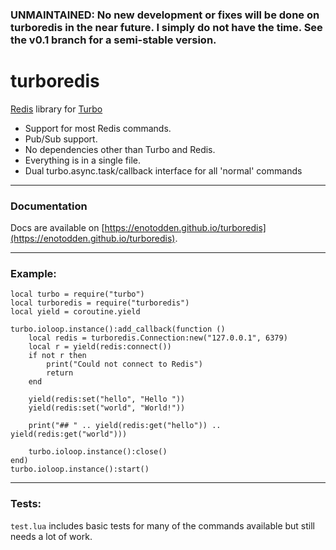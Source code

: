 ### UNMAINTAINED: No new development or fixes will be done on turboredis in the near future. I simply do not have the time. See the v0.1 branch for a semi-stable version.

turboredis
===========

[Redis](http://redis.io) library for [Turbo](https://github.com/kernelsauce/turbo)


- Support for most Redis commands.
- Pub/Sub support.
- No dependencies other than Turbo and Redis.
- Everything is in a single file.
- Dual turbo.async.task/callback interface for all 'normal' commands

----------

### Documentation

Docs are available on [https://enotodden.github.io/turboredis](https://enotodden.github.io/turboredis).

----------

### Example:

	local turbo = require("turbo")
	local turboredis = require("turboredis")
	local yield = coroutine.yield
	
	turbo.ioloop.instance():add_callback(function () 
		local redis = turboredis.Connection:new("127.0.0.1", 6379)	
		local r = yield(redis:connect())
		if not r then
			print("Could not connect to Redis")
			return
		end
		
		yield(redis:set("hello", "Hello "))
		yield(redis:set("world", "World!"))

		print("## " .. yield(redis:get("hello")) .. yield(redis:get("world")))

		turbo.ioloop.instance():close()
	end)
	turbo.ioloop.instance():start()

----------

### Tests:

`test.lua` includes basic tests for many of the commands available but 
still needs a lot of work.
